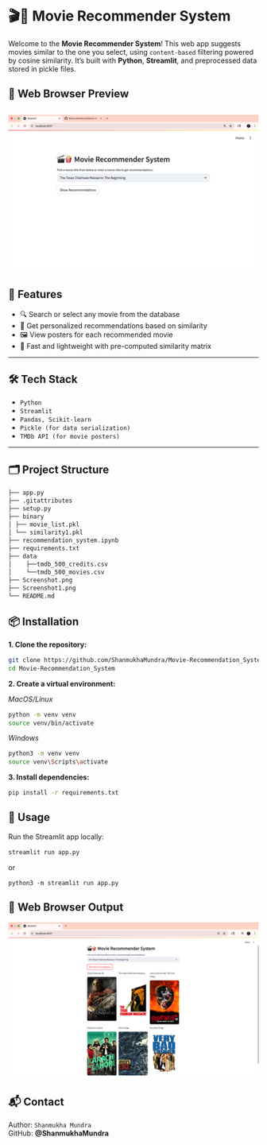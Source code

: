 # 🎬🍿 Movie Recommender System

Welcome to the **Movie Recommender System**! This web app suggests movies similar to the one you select, using `content-based` filtering powered by cosine similarity. It’s built with **Python**, **Streamlit**, and preprocessed data stored in pickle files.

## 📸 Web Browser Preview

![Movie Recommender Screenshot](screenshot1.png)
---

## 📌 Features

- 🔍 Search or select any movie from the database
- 🎯 Get personalized recommendations based on similarity
- 🖼️ View posters for each recommended movie
- 🧠 Fast and lightweight with pre-computed similarity matrix

---

## 🛠️ Tech Stack

- `Python`
- `Streamlit`
- `Pandas, Scikit-learn`
- `Pickle (for data serialization)`
- `TMDb API (for movie posters)`

---

## 🗂️ Project Structure
```
├── app.py   
├── .gitattributes
├── setup.py                  
├── binary
│ ├── movie_list.pkl           
│ └── similarity1.pkl          
├── recommendation_system.ipynb 
├── requirements.txt           
├── data
│    ├──tmdb_500_credits.csv   
│    └──tmdb_500_movies.csv                
├── Screenshot.png
├── Screenshot1.png            
└── README.md
```

## 📦 Installation

**1. Clone the repository:**
```bash
git clone https://github.com/ShanmukhaMundra/Movie-Recommendation_System.git
cd Movie-Recommendation_System
```
**2. Create a virtual environment:**

*MacOS/Linux*
```bash
python -m venv venv
source venv/bin/activate
```
*Windows*
```bash
python3 -m venv venv
source venv\Scripts\activate
```
**3. Install dependencies:**

```bash
pip install -r requirements.txt
```
## 🎯 Usage
Run the Streamlit app locally:

```bash
streamlit run app.py
```
or
```
python3 -m streamlit run app.py
```

## 📸 Web Browser Output
![Movie Recommender Screenshot](screenshot.png)

## 📬 Contact
Author: `Shanmukha Mundra`   
GitHub: **@ShanmukhaMundra**
